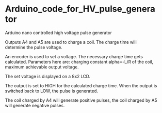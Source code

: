 # Arduino_code_for_HV_pulse_generator

Arduino nano controlled high voltage pulse generator

Outputs A4 and A5 are used to charge a coil.
The charge time will determine the pulse voltage.

An encoder is used to set a voltage.
The necessary charge time gets calculated.
Parameters here are:
	charging constant alpha=-L/R of the coil,
	maximum achievable output voltage.

The set voltage is displayed on a 8x2 LCD.

The output is set to HIGH for the calculated charge time.
When the output is switched back to LOW, the pulse is generated.

The coil charged by A4 will generate positive pulses,
the coil charged by A5 will generate negative pulses.
